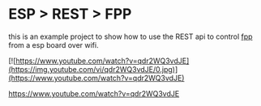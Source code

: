 # ESP > REST > FPP

this is an example project to show how to use the REST api to control <a href=https://github.com/FalconChristmas/fpp>fpp</a> from a esp board over wifi.

[![https://www.youtube.com/watch?v=qdr2WQ3vdJE](https://img.youtube.com/vi/qdr2WQ3vdJE/0.jpg)](https://www.youtube.com/watch?v=qdr2WQ3vdJE)

https://www.youtube.com/watch?v=qdr2WQ3vdJE<br>




